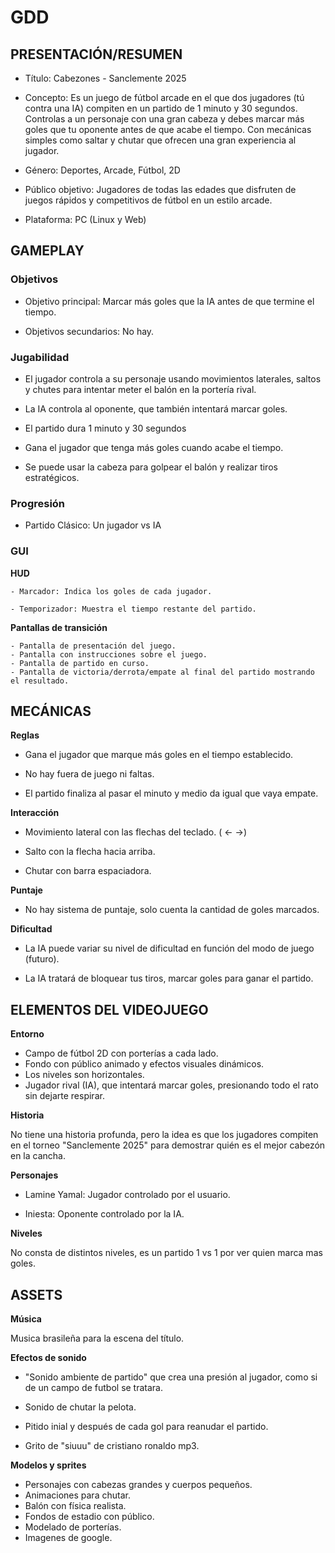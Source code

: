 # GDD

## PRESENTACIÓN/RESUMEN

- Título: Cabezones - Sanclemente 2025

- Concepto: Es un juego de fútbol arcade en el que dos jugadores (tú contra una IA) compiten en un partido de 1 minuto y 30 segundos. Controlas a un personaje con una gran cabeza y debes marcar más goles que tu oponente antes de que acabe el tiempo. Con mecánicas simples como saltar y chutar que ofrecen una gran experiencia al jugador.

- Género: Deportes, Arcade, Fútbol, 2D

- Público objetivo: Jugadores de todas las edades que disfruten de juegos rápidos y competitivos de fútbol en un estilo arcade.

- Plataforma: PC (Linux y Web)
 
## GAMEPLAY

### Objetivos

- Objetivo principal: Marcar más goles que la IA antes de que termine el tiempo.

- Objetivos secundarios: No hay.

### Jugabilidad

- El jugador controla a su personaje usando movimientos laterales, saltos y chutes para intentar meter el balón en la portería rival.

- La IA controla al oponente, que también intentará marcar goles.

- El partido dura 1 minuto y 30 segundos

- Gana el jugador que tenga más goles cuando acabe el tiempo.

- Se puede usar la cabeza para golpear el balón y realizar tiros estratégicos.


### Progresión

- Partido Clásico: Un jugador vs IA

### GUI

**HUD**

    - Marcador: Indica los goles de cada jugador.

    - Temporizador: Muestra el tiempo restante del partido.

**Pantallas de transición**

    - Pantalla de presentación del juego.
    - Pantalla con instrucciones sobre el juego.
    - Pantalla de partido en curso.
    - Pantalla de victoria/derrota/empate al final del partido mostrando el resultado.

## MECÁNICAS

**Reglas**

- Gana el jugador que marque más goles en el tiempo establecido.

- No hay fuera de juego ni faltas.

- El partido finaliza al pasar el minuto y medio da igual que vaya empate.

**Interacción**

- Movimiento lateral con las flechas del teclado.  ( <- ->)

- Salto con la flecha hacia arriba.

- Chutar con barra espaciadora.


**Puntaje**

- No hay sistema de puntaje, solo cuenta la cantidad de goles marcados.

**Dificultad**

- La IA puede variar su nivel de dificultad en función del modo de juego (futuro).

- La IA tratará de bloquear tus tiros, marcar goles para ganar el partido.

## ELEMENTOS DEL VIDEOJUEGO

**Entorno**

- Campo de fútbol 2D con porterías a cada lado.
- Fondo con público animado y efectos visuales dinámicos.
- Los niveles son horizontales.
- Jugador rival (IA), que intentará marcar goles, presionando todo el rato sin dejarte respirar.

**Historia**

No tiene una historia profunda, pero la idea es que los jugadores compiten en el torneo "Sanclemente 2025" para demostrar quién es el mejor cabezón en la cancha.

**Personajes**

- Lamine Yamal: Jugador controlado por el usuario.

- Iniesta: Oponente controlado por la IA.


**Niveles**

No consta de distintos niveles, es un partido 1 vs 1 por ver quien marca mas goles.

## ASSETS

**Música** 

Musica brasileña para la escena del título.

**Efectos de sonido**

- "Sonido ambiente de partido" que crea una presión al jugador, como si de un campo de futbol se tratara.

- Sonido de chutar la pelota.

- Pitido inial y después de cada gol para reanudar el partido.

- Grito de "siuuu" de cristiano ronaldo mp3.


**Modelos y sprites**

- Personajes con cabezas grandes y cuerpos pequeños.
- Animaciones para chutar.
- Balón con física realista.
- Fondos de estadio con público.
- Modelado de porterías.
- Imagenes de google.
